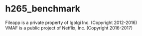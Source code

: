 # h265_benchmark
Fileapp is a private property of Igolgi Inc. (Copyright 2012-2016)  
VMAF is a public project of Netflix, Inc. (Copyright 2016-2017)

